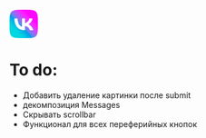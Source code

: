 <div style="
height:50px;
width:50px;
margin-top: 20px;">
    <img src="./frontend/src/img/logo.png" style="width:50px;height:50px" alt="logo_img"/> 
</div>

# To do:

- Добавить удаление картинки после submit
- декомпозиция Messages
- Скрывать scrollbar
- Функционал для всех переферийных кнопок
